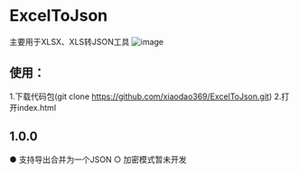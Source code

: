 # ExcelToJson
主要用于XLSX、XLS转JSON工具
![image](https://github.com/xiaodao369/ExcelToJson/tree/main/image/page.png)
   
    
    
## 使用：
1.下载代码包(git clone https://github.com/xiaodao369/ExcelToJson.git)
2.打开index.html

## 1.0.0
● 支持导出合并为一个JSON
○ 加密模式暂未开发
